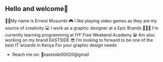 ## Hello and welcome👋

🧑🏾My name is Ernest Musumbi
🎮 I like playing video games as they are my source of creativity 
💻 I work as a graphic designer at a   Epic Brands
👨🏾‍💻 I'm currently learning programming at IYF Free Weekend Academy 
😀 Am also working on my brand EASTSIDE 
😎 I’m looking to forward to be one of the best IT wizards in Kenya
  For your graphic design needs
- Reach me on: 📩eastside00020@gmail 
